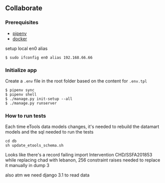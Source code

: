 ## Collaborate

### Prerequisites

 - [pipenv](https://github.com/pypa/pipenv)
 - [docker](https://www.docker.com/get-docker)


setup local en0 alias

    $ sudo ifconfig en0 alias 192.168.66.66

### Initialize app

   Create a `.env` file in the root folder based on the content for `.env.tpl`

    $ pipenv sync
    $ pipenv shell
    $ ./manage.py init-setup --all
    $ ./manage.py runserver


### How to run tests

Each time eTools data models changes, it's needed to rebuild the datamart models and the sql
needed to run the tests

 
    cd db
    sh update_etools_schema.sh
    
    
Looks like there's a record failing import Intervention CHD/SSFA201853
while replacing chad with lebanon, 256 constraint raises
needed to replace it manually in dump 3

also atm we need django 3.1 to read data

